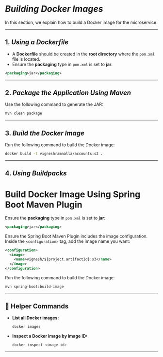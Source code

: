 
# ***Building Docker Images***

In this section, we explain how to build a Docker image for the microservice.

---

## 1. ***Using a Dockerfile***

- A **Dockerfile** should be created in the **root directory** where the `pom.xml` file is located.
- Ensure the **packaging** type in `pom.xml` is set to **jar**:

```xml
<packaging>jar</packaging>
```

---

## 2. ***Package the Application Using Maven***

Use the following command to generate the JAR:

```bash
mvn clean package
```

---

## 3. ***Build the Docker Image***

Run the following command to build the Docker image:

```bash
docker build -t vigneshramnalla/accounts:s2 .
```

---

## 4. ***Using Buildpacks***

# Build Docker Image Using Spring Boot Maven Plugin

Ensure the **packaging** type in `pom.xml` is set to **jar**:

```xml
<packaging>jar</packaging>
```

Ensure the Spring Boot Maven Plugin includes the image configuration. Inside the `<configuration>` tag, add the image name you want:

```xml
<configuration>
  <image>
    <name>vignesh/${project.artifactId}:s3</name>
  </image>
</configuration>
```

Run the following command to build the Docker image:

```bash
mvn spring-boot:build-image
```

---

## 🔧 Helper Commands

- **List all Docker images:**
  ```bash
  docker images
  ```

- **Inspect a Docker image by image ID:**
  ```bash
  docker inspect <image-id>
  ```

---
